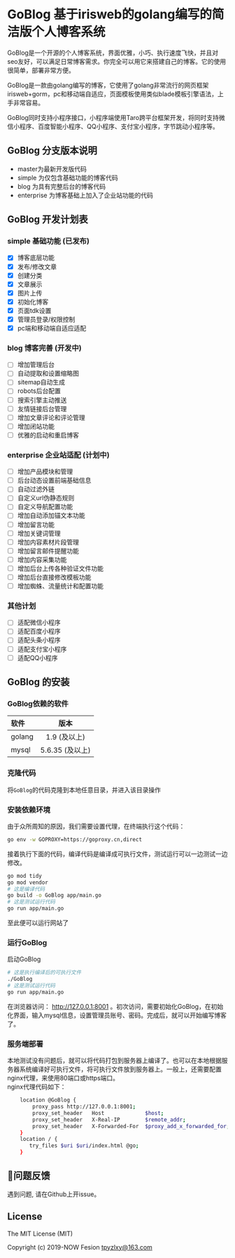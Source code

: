 # GoBlog 基于irisweb的golang编写的简洁版个人博客系统

GoBlog是一个开源的个人博客系统，界面优雅，小巧、执行速度飞快，并且对seo友好，可以满足日常博客需求。你完全可以用它来搭建自己的博客。它的使用很简单，部署非常方便。  
  
GoBlog是一款由golang编写的博客，它使用了golang非常流行的网页框架irisweb+gorm，pc和移动端自适应，页面模板使用类似blade模板引擎语法，上手非常容易。  
  
GoBlog同时支持小程序接口，小程序端使用Taro跨平台框架开发，将同时支持微信小程序、百度智能小程序、QQ小程序、支付宝小程序，字节跳动小程序等。

## GoBlog 分支版本说明

- master为最新开发版代码
- simple 为仅包含基础功能的博客代码
- blog 为具有完整后台的博客代码
- enterprise 为博客基础上加入了企业站功能的代码

## GoBlog 开发计划表

### simple 基础功能 (已发布)

- [x] 博客底层功能
- [x] 发布/修改文章
- [x] 创建分类
- [x] 文章展示
- [x] 图片上传
- [x] 初始化博客
- [x] 页面tdk设置
- [x] 管理员登录/权限控制
- [x] pc端和移动端自适应适配

### blog 博客完善 (开发中)

- [ ] 增加管理后台
- [ ] 自动提取和设置缩略图
- [ ] sitemap自动生成
- [ ] robots后台配置
- [ ] 搜索引擎主动推送
- [ ] 友情链接后台管理
- [ ] 增加文章评论和评论管理
- [ ] 增加闭站功能
- [ ] 优雅的启动和重启博客

### enterprise 企业站适配 (计划中)

- [ ] 增加产品模块和管理
- [ ] 后台动态设置前端基础信息
- [ ] 自动过滤外链
- [ ] 自定义url伪静态规则
- [ ] 自定义导航配置功能
- [ ] 增加自动添加锚文本功能
- [ ] 增加留言功能
- [ ] 增加关键词管理
- [ ] 增加内容素材片段管理
- [ ] 增加留言邮件提醒功能
- [ ] 增加内容采集功能
- [ ] 增加后台上传各种验证文件功能
- [ ] 增加后台直接修改模板功能
- [ ] 增加蜘蛛、流量统计和配置功能

### 其他计划

- [ ] 适配微信小程序
- [ ] 适配百度小程序
- [ ] 适配头条小程序
- [ ] 适配支付宝小程序
- [ ] 适配QQ小程序

## GoBlog 的安装
### GoBlog依赖的软件
| 软件 | 版本|  
|:---------|:-------:|
| golang  |  1.9 (及以上) |
| mysql  |  5.6.35 (及以上) |

### 克隆代码
将`GoBlog`的代码克隆到本地任意目录，并进入该目录操作  
### 安装依赖环境
由于众所周知的原因，我们需要设置代理，在终端执行这个代码：
```bash
go env -w GOPROXY=https://goproxy.cn,direct
```
接着执行下面的代码，编译代码是编译成可执行文件，测试运行可以一边测试一边修改。
```bash
go mod tidy
go mod vendor
# 这是编译代码
go build -o GoBlog app/main.go
# 这是测试运行代码
go run app/main.go
```
至此便可以运行网站了
### 运行GoBlog
启动GoBlog
```bash
# 这是执行编译后的可执行文件
./GoBlog
# 这是测试运行代码
go run app/main.go
```
在浏览器访问： http://127.0.0.1:8001 。初次访问，需要初始化GoBlog，在初始化界面，输入mysql信息，设置管理员账号、密码。完成后，就可以开始编写博客了。
### 服务端部署
本地测试没有问题后，就可以将代码打包到服务器上编译了。也可以在本地根据服务器系统编译好可执行文件，将可执行文件放到服务器上。一般上，还需要配置nginx代理，来使用80端口或https端口。  
nginx代理代码如下：
```bash
    location @GoBlog {
        proxy_pass http://127.0.0.1:8001;
        proxy_set_header   Host             $host;
        proxy_set_header   X-Real-IP        $remote_addr;
        proxy_set_header   X-Forwarded-For  $proxy_add_x_forwarded_for;
    }
    location / {
       try_files $uri $uri/index.html @go;
    }
```
## 👥问题反馈    
遇到问题, 请在Github上开issue。
## License
The MIT License (MIT)

Copyright (c) 2019-NOW  Fesion <tpyzlxy@163.com>